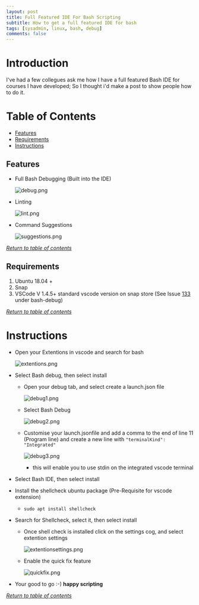 ```yaml
---
layout: post
title: Full Featured IDE For Bash Scripting
subtitle: How to get a full featured IDE for bash
tags: [sysadmin, linux, bash, debug]
comments: false
---
```


# Introduction
I've had a few collegues ask me how I have a full featured Bash IDE for courses I have developed; So I thought i'd make a post to show people how to do it.

<a name="TOC"></a>
# Table of Contents
   * [Features](#features)
   * [Requirements](#requirements)
   * [Instructions](#instructions)

## Features
* Full Bash Debugging (Built into the IDE)

  ![debug.png](https://angry-bender.github.io/img/bide/debug.png)

* Linting 

  ![lint.png](https://angry-bender.github.io/img/bide/lint.png)

* Command Suggestions
  
  ![suggestions.png](https://angry-bender.github.io/img/bide/suggestions.png)

[*Return to table of contents*](#TOC)

## Requirements
1. Ubuntu 18.04 +
2. Snap
3. VSCode V 1.4.5+ standard vscode version on snap store (See Issue [133](https://github.com/rogalmic/vscode-bash-debug/issues/133) under bash-debug)

[*Return to table of contents*](#TOC)

# Instructions
* Open your Extentions in vscode and search for bash
  
  ![extentions.png](https://angry-bender.github.io/img/bide/extentions.png)
  
* Select Bash debug, then select install
  * Open your debug tab, and select create a launch.json file
    
      ![debug1.png](https://angry-bender.github.io/img/bide/debug1.png)
    
  * Select Bash Debug
   
      ![debug2.png](https://angry-bender.github.io/img/bide/debug2.png)
   
  * Customise your launch.jsonfile and add a comma to the end of line 11 (Program line) and create a new line with `"terminalKind": "Integrated"`
   
      ![debug3.png](https://angry-bender.github.io/img/bide/debug3.png)
   
  	* this will enable you to use stdin on the integrated vscode terminal
    
* Select Bash IDE, then select install

* Install the shellcheck ubuntu package (Pre-Requisite for vscode extension)

  * `sudo apt install shellcheck`

* Search for Shellcheck, select it, then select install

  * Once shell check is installed click on the settings cog, and select extention settings
  
    ![extentionsettings.png](https://angry-bender.github.io/img/bide/extentionsettings.png)
  
  * Enable the quick fix feature
  
    ![quickfix.png](https://angry-bender.github.io/img/bide/quickfix.png)
  
* Your good to go :-) **happy scripting**

[*Return to table of contents*](#TOC)


